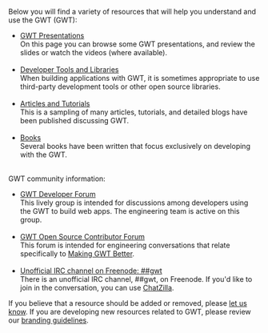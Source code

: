<p>Below you will find a variety of resources that will help you understand and use the GWT (GWT):</p>

<ul>
  <li>
     <a href="presentations.html">GWT Presentations</a>
     <br>
     On this page you can browse some GWT presentations, and review the slides or watch the
videos (where available).
  <br><br>
  </li>
  <li>
     <a href="tools.html">Developer Tools and Libraries</a>
     <br>
     When building applications with GWT, it is sometimes appropriate to use third-party
development tools or other open source libraries.
  <br><br>
  </li>
  <li>
     <a href="articles.html">Articles and Tutorials</a>
     <br>
     This is a sampling of many articles, tutorials, and detailed blogs have been published discussing GWT.
  <br><br>
  </li>
  <li>
     <a href="books.html">Books</a>
     <br>
     Several books have been written that focus exclusively on developing with the GWT.
  <br><br>
  </li>
</ul>

<p>GWT community information:</p>
<ul>
     <li>
     <a href="http://groups.google.com/group/Google-Web-Toolkit">GWT Developer Forum</a>
     <br>
     This lively group is intended for discussions among developers using the GWT to build web
apps. The engineering team is active on this group.
     </li>
     <br>
     <li>
     <a href="http://groups.google.com/group/Google-Web-Toolkit-Contributors">GWT Open Source Contributor Forum</a>
     <br>
     This forum is intended for engineering conversations that relate specifically to <a 
href="/web-toolkit/makinggwtbetter">Making GWT Better</a>. 
     </li>
     <br>
     <li>
<a href="http://freenode.net">Unofficial IRC channel on Freenode: ##gwt</a>
     <br>
     There is an unofficial IRC channel, ##gwt, on Freenode. If you'd like to join in the conversation, you can use <a 
href="http://www.mozilla.org/projects/rt-messaging/chatzilla/">ChatZilla</a>.
     </li>
</ul>

<p>If you believe that a resource should be added or removed, please <a href="mailto:gwt-third-party@google.com">let us 
know</a>. If you are developing new resources related to GWT, please review our <a 
href="http://www.google.com/permissions/guidelines.html">branding guidelines</a>.</p>


